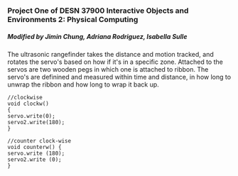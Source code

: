 <h3>Project One of DESN 37900 Interactive Objects and Environments 2: Physical Computing </h3>
<i><h5>Modified by Jimin Chung, Adriana Rodriguez, Isabella Sulle</h5></i>

<p>The ultrasonic rangefinder takes the distance and motion tracked, and rotates the servo's based on how if it's in a specific zone. Attached to the servos are two wooden pegs in which one is attached to ribbon. The servo's are definined and measured within time and distance, in how long to unwrap the ribbon and how long to wrap it back up.
</p>

```
//clockwise
void clockw() 
{
servo.write(0);
servo2.write(180); 
}

//counter clock-wise
void counterw() {
servo.write (180);
servo2.write (0);  
}
```
